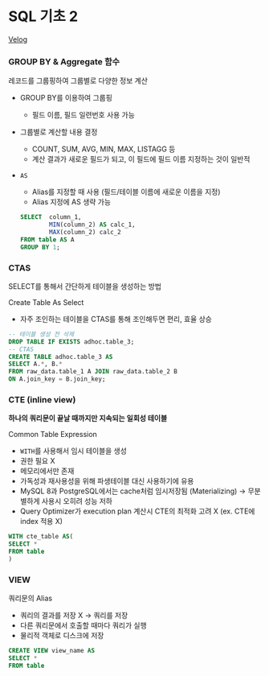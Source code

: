 # SQL 기초 2

[Velog](https://velog.io/@semoon/SQL-%EA%B8%B0%EC%B4%88-2)

### GROUP BY  & Aggregate 함수

레코드를 그룹핑하여 그룹별로 다양한 정보 계산

- GROUP BY를 이용하여 그룹핑
    - 필드 이름, 필드 일련번호 사용 가능
- 그룹별로 계산할 내용 결정
    - COUNT, SUM, AVG, MIN, MAX, LISTAGG 등
    - 계산 결과가 새로운 필드가 되고, 이 필드에 필드 이름 지정하는 것이 일반적
- `AS`
    - Alias를 지정할 때 사용 (필드/테이블 이름에 새로운 이름을 지정)
    - Alias 지정에 AS 생략 가능
    
    ```sql
    SELECT  column_1,
            MIN(column_2) AS calc_1,
            MAX(column_2) calc_2
    FROM table AS A
    GROUP BY 1;
    ```
    

### CTAS

SELECT를 통해서 간단하게 테이블을 생성하는 방법

Create Table As Select

- 자주 조인하는 테이블을 CTAS를 통해 조인해두면 편리, 효율 상승

```sql
-- 테이블 생성 전 삭제
DROP TABLE IF EXISTS adhoc.table_3;
-- CTAS
CREATE TABLE adhoc.table_3 AS
SELECT A.*, B.*
FROM raw_data.table_1 A JOIN raw_data.table_2 B
ON A.join_key = B.join_key;
```

### CTE (inline view)

**하나의 쿼리문이 끝날 때까지만 지속되는 일회성 테이블**

Common Table Expression

- `WITH`를 사용해서 임시 테이블을 생성
- 권한 필요 X
- 메모리에서만 존재
- 가독성과 재사용성을 위해 파생테이블 대신 사용하기에 유용
- MySQL 8과 PostgreSQL에서는 cache처럼 임시저장됨 (Materializing) → 무분별하게 사용시 오히려 성능 저하
- Query Optimizer가 execution plan 계산시 CTE의 최적화 고려 X (ex. CTE에 index 적용 X)

```sql
WITH cte_table AS(
SELECT *
FROM table
)
```

### VIEW

쿼리문의 Alias

- 쿼리의 결과를 저장 X → 쿼리를 저장
- 다른 쿼리문에서 호출할 때마다 쿼리가 실행
- 물리적 객체로 디스크에 저장

```sql
CREATE VIEW view_name AS
SELECT *
FROM table
```
